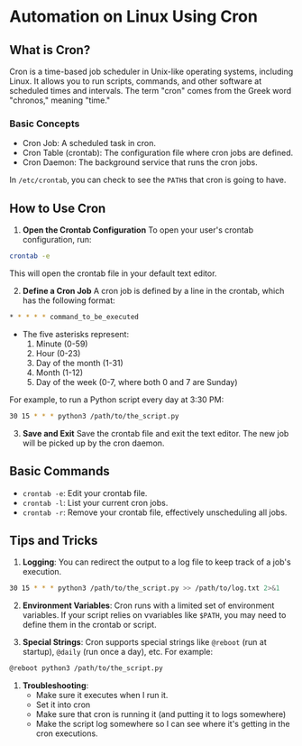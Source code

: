 

# Automation on Linux Using Cron


## What is Cron?

Cron is a time-based job scheduler in Unix-like operating systems, including Linux.
It allows you to run scripts, commands, and other software at scheduled times and intervals.
The term "cron" comes from the Greek word "chronos," meaning "time."


### Basic Concepts
* Cron Job: A scheduled task in cron.
* Cron Table (crontab): The configuration file where cron jobs are defined.
* Cron Daemon: The background service that runs the cron jobs.

In `/etc/crontab`, you can check to see the `PATH`s that cron is going to have.

## How to Use Cron


1. **Open the Crontab Configuration**
To open your user's crontab configuration, run:
```bash
crontab -e
```
This will open the crontab file in your default text editor.

2. **Define a Cron Job**
A cron job is defined by a line in the crontab, which has the following format:
```bash
* * * * * command_to_be_executed
```
* The five asterisks represent:
    1. Minute (0-59)
    1. Hour (0-23)
    1. Day of the month (1-31)
    1. Month (1-12)
    1. Day of the week (0-7, where both 0 and 7 are Sunday)

For example, to run a Python script every day at 3:30 PM:
```bash
30 15 * * * python3 /path/to/the_script.py
```

3. **Save and Exit**
Save the crontab file and exit the text editor.
The new job will be picked up by the cron daemon.


## Basic Commands
* `crontab -e`: Edit your crontab file.
* `crontab -l`: List your current cron jobs.
* `crontab -r`: Remove your crontab file, effectively unscheduling all jobs.


## Tips and Tricks

1. **Logging**: You can redirect the output to a log file to keep track of a job's execution.
```bash
30 15 * * * python3 /path/to/the_script.py >> /path/to/log.txt 2>&1
```

2. **Environment Variables**: Cron runs with a limited set of environment variables.
If your script relies on vvariables like `$PATH`, you may need to define them in the crontab or
script.

3. **Special Strings**: Cron supports special strings like `@reboot` (run at startup), `@daily` (run
   once a day), etc. For example:
```bash
@reboot python3 /path/to/the_script.py
```

1. **Troubleshooting**: 
    * Make sure it executes when I run it.
    * Set it into cron
    * Make sure that cron is running it (and putting it to logs somewhere)
    * Make the script log somewhere so I can see where it's getting in the cron executions.







